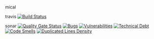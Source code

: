 mical

travis [![Build Status](https://travis-ci.org/jhonatan1967/micalc.svg?branch=master)](https://travis-ci.org/jhonatan1967/micalc)

sonar  [![Quality Gate Status](https://sonarcloud.io/api/project_badges/measure?project=jhonatan1967_micalc&metric=alert_status)](https://sonarcloud.io/dashboard?id=jhonatan1967_micalc)
[![Bugs](https://sonarcloud.io/api/project_badges/measure?project=jhonatan1967_micalc&metric=bugs)](https://sonarcloud.io/dashboard?id=jhonatan1967_micalc) 
[![Vulnerabilities](https://sonarcloud.io/api/project_badges/measure?project=jhonatan1967_micalc&metric=vulnerabilities)](https://sonarcloud.io/dashboard?id=jhonatan1967_micalc)
[![Technical Debt](https://sonarcloud.io/api/project_badges/measure?project=jhonatan1967_micalc&metric=sqale_debt_ratio)](https://sonarcloud.io/dashboard?id=jhonatan1967_micalc)
[![Code Smells](https://sonarcloud.io/api/project_badges/measure?project=jhonatan1967_micalc&metric=code_smells)](https://sonarcloud.io/dashboard?id=jhonatan1967_micalc)
[![Duplicated Lines Density](https://sonarcloud.io/api/project_badges/measure?project=jhonatan1967_micalc&metric=duplicated_lines_density)](https://sonarcloud.io/dashboard?id=jhonatan1967_micalc)